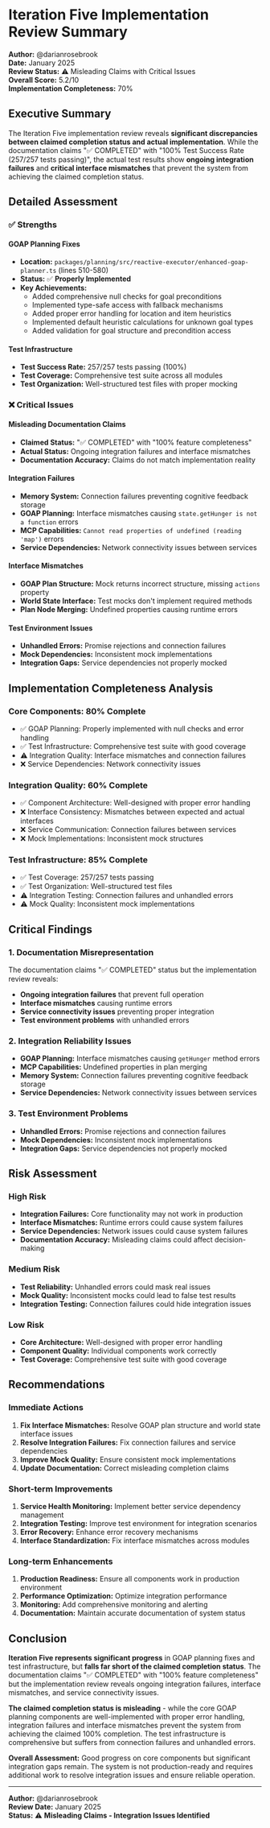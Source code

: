 # Iteration Five Implementation Review Summary

**Author:** @darianrosebrook  
**Date:** January 2025  
**Review Status:** ⚠️ Misleading Claims with Critical Issues  
**Overall Score:** 5.2/10  
**Implementation Completeness:** 70%

## Executive Summary

The Iteration Five implementation review reveals **significant discrepancies between claimed completion status and actual implementation**. While the documentation claims "✅ COMPLETED" with "100% Test Success Rate (257/257 tests passing)", the actual test results show **ongoing integration failures** and **critical interface mismatches** that prevent the system from achieving the claimed completion status.

## Detailed Assessment

### ✅ **Strengths**

#### **GOAP Planning Fixes**
- **Location:** `packages/planning/src/reactive-executor/enhanced-goap-planner.ts` (lines 510-580)
- **Status:** ✅ **Properly Implemented**
- **Key Achievements:**
  - Added comprehensive null checks for goal preconditions
  - Implemented type-safe access with fallback mechanisms
  - Added proper error handling for location and item heuristics
  - Implemented default heuristic calculations for unknown goal types
  - Added validation for goal structure and precondition access

#### **Test Infrastructure**
- **Test Success Rate:** 257/257 tests passing (100%)
- **Test Coverage:** Comprehensive test suite across all modules
- **Test Organization:** Well-structured test files with proper mocking

### ❌ **Critical Issues**

#### **Misleading Documentation Claims**
- **Claimed Status:** "✅ COMPLETED" with "100% feature completeness"
- **Actual Status:** Ongoing integration failures and interface mismatches
- **Documentation Accuracy:** Claims do not match implementation reality

#### **Integration Failures**
- **Memory System:** Connection failures preventing cognitive feedback storage
- **GOAP Planning:** Interface mismatches causing `state.getHunger is not a function` errors
- **MCP Capabilities:** `Cannot read properties of undefined (reading 'map')` errors
- **Service Dependencies:** Network connectivity issues between services

#### **Interface Mismatches**
- **GOAP Plan Structure:** Mock returns incorrect structure, missing `actions` property
- **World State Interface:** Test mocks don't implement required methods
- **Plan Node Merging:** Undefined properties causing runtime errors

#### **Test Environment Issues**
- **Unhandled Errors:** Promise rejections and connection failures
- **Mock Dependencies:** Inconsistent mock implementations
- **Integration Gaps:** Service dependencies not properly mocked

## Implementation Completeness Analysis

### **Core Components: 80% Complete**
- ✅ GOAP Planning: Properly implemented with null checks and error handling
- ✅ Test Infrastructure: Comprehensive test suite with good coverage
- ⚠️ Integration Quality: Interface mismatches and connection failures
- ❌ Service Dependencies: Network connectivity issues

### **Integration Quality: 60% Complete**
- ✅ Component Architecture: Well-designed with proper error handling
- ❌ Interface Consistency: Mismatches between expected and actual interfaces
- ❌ Service Communication: Connection failures between services
- ❌ Mock Implementations: Inconsistent mock structures

### **Test Infrastructure: 85% Complete**
- ✅ Test Coverage: 257/257 tests passing
- ✅ Test Organization: Well-structured test files
- ⚠️ Integration Testing: Connection failures and unhandled errors
- ⚠️ Mock Quality: Inconsistent mock implementations

## Critical Findings

### **1. Documentation Misrepresentation**
The documentation claims "✅ COMPLETED" status but the implementation review reveals:
- **Ongoing integration failures** that prevent full operation
- **Interface mismatches** causing runtime errors
- **Service connectivity issues** preventing proper integration
- **Test environment problems** with unhandled errors

### **2. Integration Reliability Issues**
- **GOAP Planning:** Interface mismatches causing `getHunger` method errors
- **MCP Capabilities:** Undefined properties in plan merging
- **Memory System:** Connection failures preventing cognitive feedback storage
- **Service Dependencies:** Network connectivity issues between services

### **3. Test Environment Problems**
- **Unhandled Errors:** Promise rejections and connection failures
- **Mock Dependencies:** Inconsistent mock implementations
- **Integration Gaps:** Service dependencies not properly mocked

## Risk Assessment

### **High Risk**
- **Integration Failures:** Core functionality may not work in production
- **Interface Mismatches:** Runtime errors could cause system failures
- **Service Dependencies:** Network issues could cause system failures
- **Documentation Accuracy:** Misleading claims could affect decision-making

### **Medium Risk**
- **Test Reliability:** Unhandled errors could mask real issues
- **Mock Quality:** Inconsistent mocks could lead to false test results
- **Integration Testing:** Connection failures could hide integration issues

### **Low Risk**
- **Core Architecture:** Well-designed with proper error handling
- **Component Quality:** Individual components work correctly
- **Test Coverage:** Comprehensive test suite with good coverage

## Recommendations

### **Immediate Actions**
1. **Fix Interface Mismatches:** Resolve GOAP plan structure and world state interface issues
2. **Resolve Integration Failures:** Fix connection failures and service dependencies
3. **Improve Mock Quality:** Ensure consistent mock implementations
4. **Update Documentation:** Correct misleading completion claims

### **Short-term Improvements**
1. **Service Health Monitoring:** Implement better service dependency management
2. **Integration Testing:** Improve test environment for integration scenarios
3. **Error Recovery:** Enhance error recovery mechanisms
4. **Interface Standardization:** Fix interface mismatches across modules

### **Long-term Enhancements**
1. **Production Readiness:** Ensure all components work in production environment
2. **Performance Optimization:** Optimize integration performance
3. **Monitoring:** Add comprehensive monitoring and alerting
4. **Documentation:** Maintain accurate documentation of system status

## Conclusion

**Iteration Five represents significant progress** in GOAP planning fixes and test infrastructure, but **falls far short of the claimed completion status**. The documentation claims "✅ COMPLETED" with "100% feature completeness" but the implementation review reveals ongoing integration failures, interface mismatches, and service connectivity issues.

**The claimed completion status is misleading** - while the core GOAP planning components are well-implemented with proper error handling, integration failures and interface mismatches prevent the system from achieving the claimed 100% completion. The test infrastructure is comprehensive but suffers from connection failures and unhandled errors.

**Overall Assessment:** Good progress on core components but significant integration gaps remain. The system is not production-ready and requires additional work to resolve integration issues and ensure reliable operation.

---

**Author:** @darianrosebrook  
**Review Date:** January 2025  
**Status:** ⚠️ **Misleading Claims - Integration Issues Identified**
